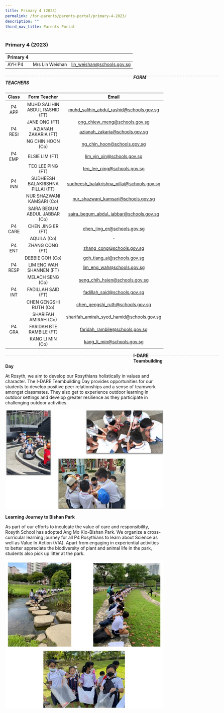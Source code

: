 ```yaml
---
title: Primary 4 (2023)
permalink: /for-parents/parents-portal/primary-4-2023/
description: ""
third_nav_title: Parents Portal
---
```

### Primary 4 (2023)

| Primary 4 |  | |
| -------- | -------- | -------- |
| AYH P4 | Mrs Lin Weishan | lin_weishan@schools.gov.sg |

<div style="line-height: 19.6px; width: 408px; float: left;"><div style="margin-top: 8px; margin-bottom: 8px; line-height: 19.6px; width: 680px; border-bottom: 1px dashed rgb(204, 204, 204); height: 1px; clear: both;"></div></div>

##### FORM TEACHERS

| Class | Form Teacher | Email |
|:---:|:---:|:---:|
| P4 APP | MUHD SALIHIN ABDUL RASHID (FT) | muhd_salihin_abdul_rashid@schools.gov.sg |
|   | JANE ONG (FT) | ong_chiew_meng@schools.gov.sg |
| P4 RESI | AZIANAH ZAKARIA (FT) | azianah_zakaria@schools.gov.sg |
|   | NG CHIN HOON (Co) | ng_chin_hoon@schools.gov.sg |
| P4 EMP | ELSIE LIM (FT) | lim_yin_xin@schools.gov.sg |
|   | TEO LEE PING (FT) | teo_lee_ping@schools.gov.sg |
| P4 INN | SUDHEESH BALAKRISHNA PILLAI (FT) | sudheesh_balakrishna_pillai@schools.gov.sg |
|   | NUR SHAZWANI KAMSARI (Co)  | nur_shazwani_kamsari@schools.gov.sg  | 
|   | SAIRA BEGUM ABDUL JABBAR (Co)  | saira_begum_abdul_jabbar@schools.gov.sg  | 
| P4 CARE | CHEN JING ER (FT) | chen_jing_er@schools.gov.sg |
|   | AQUILA (Co)  | - |
| P4 ENT | ZHANG CONG (FT) | zhang_cong@schools.gov.sg |
|   | DEBBIE GOH (Co) | goh_tiang_ai@schools.gov.sg |
| P4 RESP |  LIM ENG WAH SHANNEN (FT) | lim_eng_wah@schools.gov.sg |
|   |  MELACH SENG (Co)	 | seng_chih_hsien@schools.gov.sg |
| P4 INT | FADILLAH SAID (FT) | fadillah_said@schools.gov.sg |
|   | CHEN GENGSHI RUTH (Co) | chen_gengshi_ruth@schools.gov.sg |
|   | SHARIFAH AMIRAH (Co) | sharifah_amirah_syed_hamid@schools.gov.sg |
| P4 GRA   |  FARIDAH BTE RAMBILE (FT) | faridah_rambile@schools.gov.sg |
|   |  KANG LI MIN (Co)  | kang_li_min@schools.gov.sg |

<div style="line-height: 19.6px; width: 408px; float: left;"><div style="margin-top: 8px; margin-bottom: 8px; line-height: 19.6px; width: 680px; border-bottom: 1px dashed rgb(204, 204, 204); height: 1px; clear: both;"></div></div>

**I-DARE Teambuilding Day**

At Rosyth, we aim to develop our Rosythians holistically in values and character. The I-DARE Teambuilding Day provides opportunities for our students to develop positive peer relationships and a sense of teamwork amongst classmates. They also get to experience outdoor learning in outdoor settings and develop greater resilience as they participate in challenging outdoor activities.

![](/images/P4_1.jpg)

**Learning Journey to Bishan Park**

As part of our efforts to inculcate the value of care and responsibility, Rosyth School has adopted Ang Mo Kio-Bishan Park. We organize a cross-curricular learning journey for all P4 Rosythians to learn about Science as well as Value In Action (VIA). Apart from engaging in experiential activities to better appreciate the biodiversity of plant and animal life in the park, students also pick up litter at the park.

![](/images/P4_2.jpg)